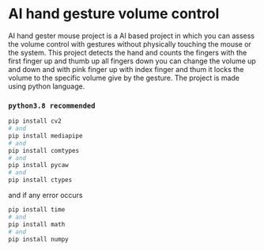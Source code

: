 # AI hand gesture volume control

AI hand gester mouse project is a AI based project in which you can assess the volume control with gestures without 
physically touching the mouse or the system. This project detects the hand and counts the fingers with the first finger up and thumb up 
all fingers down you can change the volume up and down and with pink finger up with index finger and thum it locks the volume to the specific volume give by the gesture.
The project is made using python language.

### `python3.8 recommended `

```bash
pip install cv2
# and
pip install mediapipe
# and 
pip install comtypes
# and
pip install pycaw
# and 
pip install ctypes
```
and if any error occurs
```bash
pip install time
# and
pip install math
# and 
pip install numpy
```
